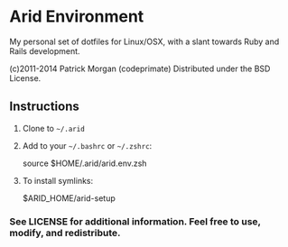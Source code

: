 # Arid Environment

My personal set of dotfiles for Linux/OSX, with a slant towards Ruby and Rails development.

(c)2011-2014 Patrick Morgan (codeprimate)
Distributed under the BSD License.

## Instructions

1. Clone to `~/.arid`
1. Add to your `~/.bashrc` or `~/.zshrc`:

    source $HOME/.arid/arid.env.zsh

1. To install symlinks:

    $ARID_HOME/arid-setup

### See LICENSE for additional information.  Feel free to use, modify, and redistribute.
